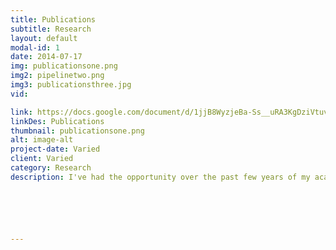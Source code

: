```yaml
---
title: Publications
subtitle: Research
layout: default
modal-id: 1
date: 2014-07-17
img: publicationsone.png
img2: pipelinetwo.png
img3: publicationsthree.jpg
vid: 

link: https://docs.google.com/document/d/1jjB8WyzjeBa-Ss__uRA3KgDziVtuvlkHz-wGVkWy3tY/edit?usp=sharing
linkDes: Publications
thumbnail: publicationsone.png
alt: image-alt
project-date: Varied
client: Varied
category: Research
description: I've had the opportunity over the past few years of my academic career to contribute to extremely interesting research. The link below will take you to a list of my publications with access methods to the bodies of research and the following text will be a small works cited of my work. <p><a href ="https://docs.google.com/document/d/1jjB8WyzjeBa-Ss__uRA3KgDziVtuvlkHz-wGVkWy3tY/edit?usp=sharing">See Publications Here</a><p><p align = "left">Jesse Patterson, Jiwoong Han, Tom Cheng, Paxtan Laker, David McPherson, Joseph Menke, Allen  Yang. “Improving Usability, Efficiency, and Safety of UAV Path Planning through a Virtual Reality Interface” 18 Apr. 2019. https://arxiv.org/pdf/1904.08593.pdf<p><p align = "left">Jesse Patterson, Jiwoong Han, Tom Cheng, Paxtan Laker, David McPherson, Joseph Menke, Allen Yang. “Improving Usability, Efficiency, and Safety of UAV Path Planning through a Virtual Reality Interface” Poster Presentation;  ACM Spatial User Interaction, 19 Oct. 2019.<p><p align = "left">Paxtan Laker, Jacob Austin. “Enhancing Augmented Reality Applications with Real-Time GPS Geo-Localization for Location-Specific Data Visualization” Invited Speaker; AGU Conference, 29 Jul. 2019<p><p align = "left">Jacob Austin, Paxtan Laker. “Exploring GPU Acceleration for Rapid Visualization and Analysis of NASA Earth Science Data” Poster Presentation; AGU Conference, 24 Jul. 2019<p>






---
```

